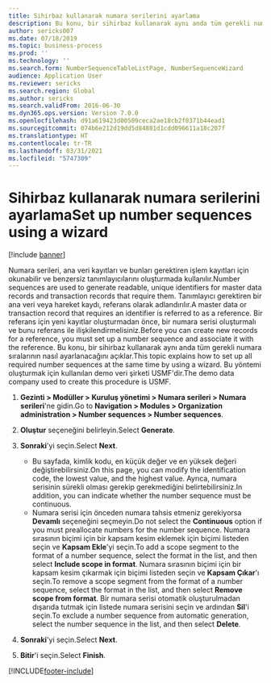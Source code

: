 ```yaml
---
title: Sihirbaz kullanarak numara serilerini ayarlama
description: Bu konu, bir sihirbaz kullanarak aynı anda tüm gerekli numara sıralarının nasıl ayarlanacağını açıklar.
author: sericks007
ms.date: 07/18/2019
ms.topic: business-process
ms.prod: ''
ms.technology: ''
ms.search.form: NumberSequenceTableListPage, NumberSequenceWizard
audience: Application User
ms.reviewer: sericks
ms.search.region: Global
ms.author: sericks
ms.search.validFrom: 2016-06-30
ms.dyn365.ops.version: Version 7.0.0
ms.openlocfilehash: d91a619423d00509ceca2ae18cb2f0371b44ead1
ms.sourcegitcommit: 074b6e212d19dd5d84881d1cdd096611a18c207f
ms.translationtype: HT
ms.contentlocale: tr-TR
ms.lasthandoff: 03/31/2021
ms.locfileid: "5747309"
---
```

# <a name="set-up-number-sequences-using-a-wizard"></a><span data-ttu-id="5b5a6-103">Sihirbaz kullanarak numara serilerini ayarlama</span><span class="sxs-lookup"><span data-stu-id="5b5a6-103">Set up number sequences using a wizard</span></span>

[!include [banner](../../includes/banner.md)]

<span data-ttu-id="5b5a6-104">Numara serileri, ana veri kayıtları ve bunları gerektiren işlem kayıtları için okunabilir ve benzersiz tanımlayıcılarını oluşturmada kullanılır.</span><span class="sxs-lookup"><span data-stu-id="5b5a6-104">Number sequences are used to generate readable, unique identifiers for master data records and transaction records that require them.</span></span> <span data-ttu-id="5b5a6-105">Tanımlayıcı gerektiren bir ana veri veya hareket kaydı, referans olarak adlandırılır.</span><span class="sxs-lookup"><span data-stu-id="5b5a6-105">A master data or transaction record that requires an identifier is referred to as a reference.</span></span> <span data-ttu-id="5b5a6-106">Bir referans için yeni kayıtlar oluşturmadan önce, bir numara serisi oluşturmalı ve bunu referans ile ilişkilendirmelisiniz.</span><span class="sxs-lookup"><span data-stu-id="5b5a6-106">Before you can create new records for a reference, you must set up a number sequence and associate it with the reference.</span></span> <span data-ttu-id="5b5a6-107">Bu konu, bir sihirbaz kullanarak aynı anda tüm gerekli numara sıralarının nasıl ayarlanacağını açıklar.</span><span class="sxs-lookup"><span data-stu-id="5b5a6-107">This topic explains how to set up all required number sequences at the same time by using a wizard.</span></span> <span data-ttu-id="5b5a6-108">Bu yöntemi oluşturmak için kullanılan demo veri şirketi USMF'dir.</span><span class="sxs-lookup"><span data-stu-id="5b5a6-108">The demo data company used to create this procedure is USMF.</span></span>

1. <span data-ttu-id="5b5a6-109">**Gezinti > Modüller > Kuruluş yönetimi > Numara serileri > Numara serileri**'ne gidin.</span><span class="sxs-lookup"><span data-stu-id="5b5a6-109">Go to **Navigation > Modules > Organization administration > Number sequences > Number sequences**.</span></span>
2. <span data-ttu-id="5b5a6-110">**Oluştur** seçeneğini belirleyin.</span><span class="sxs-lookup"><span data-stu-id="5b5a6-110">Select **Generate**.</span></span>
3. <span data-ttu-id="5b5a6-111">**Sonraki**'yi seçin.</span><span class="sxs-lookup"><span data-stu-id="5b5a6-111">Select **Next**.</span></span>

   - <span data-ttu-id="5b5a6-112">Bu sayfada, kimlik kodu, en küçük değer ve en yüksek değeri değiştirebilirsiniz.</span><span class="sxs-lookup"><span data-stu-id="5b5a6-112">On this page, you can modify the identification code, the lowest value, and the highest value.</span></span> <span data-ttu-id="5b5a6-113">Ayrıca, numara serisinin sürekli olması gerekip gerekmediğini belirtebilirsiniz.</span><span class="sxs-lookup"><span data-stu-id="5b5a6-113">In addition, you can indicate whether the number sequence must be continuous.</span></span>   
   - <span data-ttu-id="5b5a6-114">Numara serisi için önceden numara tahsis etmeniz gerekiyorsa **Devamlı** seçeneğini seçmeyin.</span><span class="sxs-lookup"><span data-stu-id="5b5a6-114">Do not select the **Continuous** option if you must preallocate numbers for the number sequence.</span></span> <span data-ttu-id="5b5a6-115">Numara sırasının biçimi için bir kapsam kesim eklemek için biçimi listeden seçin ve **Kapsam Ekle**'yi seçin.</span><span class="sxs-lookup"><span data-stu-id="5b5a6-115">To add a scope segment to the format of a number sequence, select the format in the list, and then select **Include scope in format**.</span></span> <span data-ttu-id="5b5a6-116">Numara sırasının biçimi için bir kapsam kesim çıkarmak için biçimi listeden seçin ve **Kapsam Çıkar**'ı seçin.</span><span class="sxs-lookup"><span data-stu-id="5b5a6-116">To remove a scope segment from the format of a number sequence, select the format in the list, and then select **Remove scope from format**.</span></span> <span data-ttu-id="5b5a6-117">Bir numara serisi otomatik oluşturulmadan dışarıda tutmak için listede numara serisini seçin ve ardından **Sil**'i seçin.</span><span class="sxs-lookup"><span data-stu-id="5b5a6-117">To exclude a number sequence from automatic generation, select the number sequence in the list, and then select **Delete**.</span></span>  

4. <span data-ttu-id="5b5a6-118">**Sonraki**'yi seçin.</span><span class="sxs-lookup"><span data-stu-id="5b5a6-118">Select **Next**.</span></span>
5. <span data-ttu-id="5b5a6-119">**Bitir**'i seçin.</span><span class="sxs-lookup"><span data-stu-id="5b5a6-119">Select **Finish**.</span></span>



[!INCLUDE[footer-include](../../../../includes/footer-banner.md)]